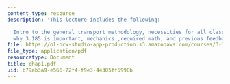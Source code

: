 ```yaml
---
content_type: resource
description: 'This lecture includes the following:

  Intro to the general transport methodology, necessities for all classes of materials,
  why 3.185 is important, mechanics ,required math, and previous feedback.'
file: https://ol-ocw-studio-app-production.s3.amazonaws.com/courses/3-185-transport-phenomena-in-materials-engineering-fall-2003/b79ab3a9e56672f4f9e344305ff5998b_chap1.pdf
file_type: application/pdf
resourcetype: Document
title: chap1.pdf
uid: b79ab3a9-e566-72f4-f9e3-44305ff5998b
---
```

